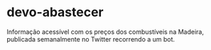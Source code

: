 # devo-abastecer
Informação acessível com os preços dos combustíveis na Madeira, publicada semanalmente no Twitter recorrendo a um bot.
